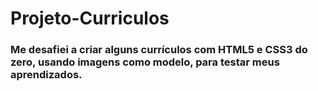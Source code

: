 # Projeto-Curriculos

### Me desafiei a criar alguns currículos com HTML5 e CSS3 do zero, usando imagens como modelo, para testar meus aprendizados.
